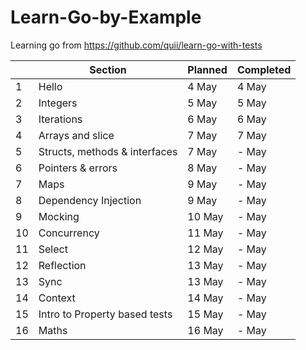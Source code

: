 # Learn-Go-by-Example
Learning go from https://github.com/quii/learn-go-with-tests

&nbsp; | Section | Planned | Completed
--- | --- | --- | ---
1 | Hello | 4 May | 4 May
2 | Integers | 5 May | 5 May
3 | Iterations | 6 May | 6 May
4 | Arrays and slice | 7 May | 7 May
5 | Structs, methods & interfaces | 7 May | - May
6 | Pointers & errors | 8 May | - May
7 | Maps | 9 May | - May
8 | Dependency Injection | 9 May | - May
9 | Mocking | 10 May | - May
10 | Concurrency | 11 May | - May
11 | Select | 12 May | - May
12 | Reflection | 13 May | - May
13 | Sync | 13 May | - May
14 | Context | 14 May | - May
15 | Intro to Property based tests | 15 May | - May
16 | Maths | 16 May | - May